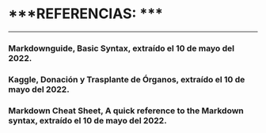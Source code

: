 # ***REFERENCIAS: ***

______

### Markdownguide, Basic Syntax, extraído el 10 de mayo del 2022.

### Kaggle, Donación y Trasplante de Órganos, extraído el 10 de mayo del 2022.

### Markdown Cheat Sheet, A quick reference to the Markdown syntax, extraído el 10 de mayo del 2022.



